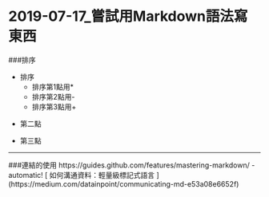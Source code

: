# 2019-07-17_嘗試用Markdown語法寫東西
###排序
* 排序
  * 排序第1點用*
  - 排序第2點用-
  + 排序第3點用+
- 第二點
+ 第三點
<hr>
###連結的使用
https://guides.github.com/features/mastering-markdown/ - automatic!
[ 如何溝通資料：輕量級標記式語言 ](https://medium.com/datainpoint/communicating-md-e53a08e6652f)
